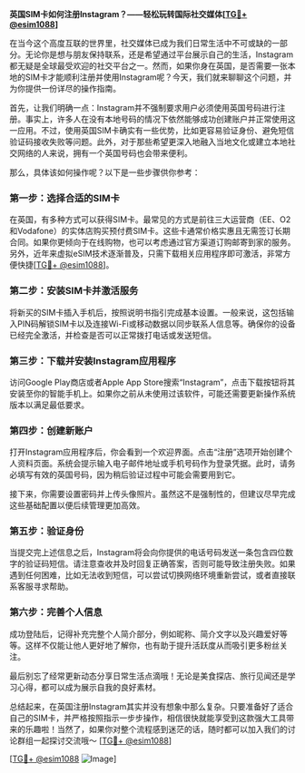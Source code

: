 **英国SIM卡如何注册Instagram？——轻松玩转国际社交媒体[[TG💪+ @esim1088](https://t.me/s/esim1088)]**

在当今这个高度互联的世界里，社交媒体已成为我们日常生活中不可或缺的一部分。无论你是想与朋友保持联系，还是希望通过平台展示自己的生活，Instagram都无疑是全球最受欢迎的社交平台之一。然而，如果你身在英国，是否需要一张本地的SIM卡才能顺利注册并使用Instagram呢？今天，我们就来聊聊这个问题，并为你提供一份详尽的操作指南。

首先，让我们明确一点：Instagram并不强制要求用户必须使用英国号码进行注册。事实上，许多人在没有本地号码的情况下依然能够成功创建账户并正常使用这一应用。不过，使用英国SIM卡确实有一些优势，比如更容易验证身份、避免短信验证码接收失败等问题。此外，对于那些希望更深入地融入当地文化或建立本地社交网络的人来说，拥有一个英国号码也会带来便利。

那么，具体该如何操作呢？以下是一些步骤供你参考：

### 第一步：选择合适的SIM卡

在英国，有多种方式可以获得SIM卡。最常见的方式是前往三大运营商（EE、O2和Vodafone）的实体店购买预付费SIM卡。这些卡通常价格实惠且无需签订长期合同。如果你更倾向于在线购物，也可以考虑通过官方渠道订购邮寄到家的服务。另外，近年来虚拟eSIM技术逐渐普及，只需下载相关应用程序即可激活，非常方便快捷[[TG💪+ @esim1088](https://t.me/s/esim1088)]。

### 第二步：安装SIM卡并激活服务

将新买的SIM卡插入手机后，按照说明书指引完成基本设置。一般来说，这包括输入PIN码解锁SIM卡以及连接Wi-Fi或移动数据以同步联系人信息等。确保你的设备已经完全激活，并检查是否可以正常拨打电话或发送短信。

### 第三步：下载并安装Instagram应用程序

访问Google Play商店或者Apple App Store搜索“Instagram”，点击下载按钮将其安装至你的智能手机上。如果你之前从未使用过该软件，可能还需要更新操作系统版本以满足最低要求。

### 第四步：创建新账户

打开Instagram应用程序后，你会看到一个欢迎界面。点击“注册”选项开始创建个人资料页面。系统会提示输入电子邮件地址或手机号码作为登录凭据。此时，请务必填写有效的英国号码，因为稍后验证过程中可能会需要用到它。

接下来，你需要设置密码并上传头像照片。虽然这不是强制性的，但建议尽早完成这些基础配置以便后续管理更加高效。

### 第五步：验证身份

当提交完上述信息之后，Instagram将会向你提供的电话号码发送一条包含四位数字的验证码短信。请注意查收并及时回复正确答案，否则可能导致注册失败。如果遇到任何困难，比如无法收到短信，可以尝试切换网络环境重新尝试，或者直接联系客服寻求帮助。

### 第六步：完善个人信息

成功登陆后，记得补充完整个人简介部分，例如昵称、简介文字以及兴趣爱好等等。这样不仅能让他人更好地了解你，也有助于提升活跃度从而吸引更多粉丝关注。

最后别忘了经常更新动态分享日常生活点滴哦！无论是美食探店、旅行见闻还是学习心得，都可以成为展示自我的良好素材。

总结起来，在英国注册Instagram其实并没有想象中那么复杂。只要准备好了适合自己的SIM卡，并严格按照指示一步步操作，相信很快就能享受到这款强大工具带来的乐趣啦！当然了，如果你对整个流程感到迷茫的话，随时都可以加入我们的讨论群组一起探讨交流哦～ [[TG💪+ @esim1088](https://t.me/s/esim1088)]

[[TG💪+ @esim1088](https://t.me/s/esim1088) ![Image](https://i.postimg.cc/4NQfJmqS/Snipaste-2025-05-13-00-14-12.png)]